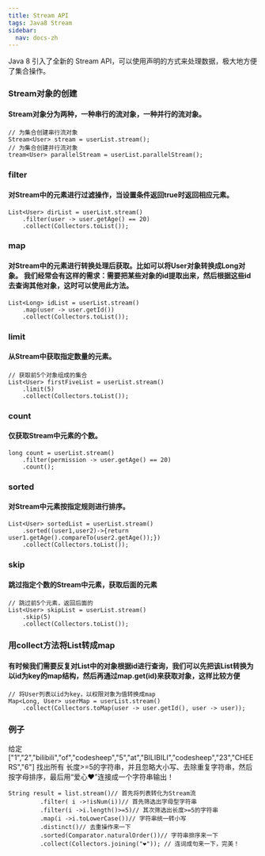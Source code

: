 ```yaml
---
title: Stream API
tags: Java8 Stream
sidebar: 
  nav: docs-zh
---
```


Java 8 引入了全新的 Stream API，可以使用声明的方式来处理数据，极大地方便了集合操作。
### Stream对象的创建
#### Stream对象分为两种，一种串行的流对象，一种并行的流对象。
```
// 为集合创建串行流对象
Stream<User> stream = userList.stream();
// 为集合创建并行流对象
tream<User> parallelStream = userList.parallelStream();
```

### filter
#### 对Stream中的元素进行过滤操作，当设置条件返回true时返回相应元素。
```
List<User> dirList = userList.stream()
    .filter(user -> user.getAge() == 20)
    .collect(Collectors.toList());
```

### map
#### 对Stream中的元素进行转换处理后获取。比如可以将User对象转换成Long对象。 我们经常会有这样的需求：需要把某些对象的id提取出来，然后根据这些id去查询其他对象，这时可以使用此方法。
```
List<Long> idList = userList.stream()
    .map(user -> user.getId())
    .collect(Collectors.toList());
```

### limit
#### 从Stream中获取指定数量的元素。
```
// 获取前5个对象组成的集合
List<User> firstFiveList = userList.stream()
    .limit(5)
    .collect(Collectors.toList());
```

### count
#### 仅获取Stream中元素的个数。
```
long count = userList.stream()
    .filter(permission -> user.getAge() == 20)
    .count();
```

### sorted
#### 对Stream中元素按指定规则进行排序。
```
List<User> sortedList = userList.stream()
    .sorted((user1,user2)->{return user1.getAge().compareTo(user2.getAge());})
    .collect(Collectors.toList());
```

### skip
#### 跳过指定个数的Stream中元素，获取后面的元素
```
// 跳过前5个元素，返回后面的
List<User> skipList = userList.stream()
    .skip(5)
    .collect(Collectors.toList());
```

### 用collect方法将List转成map
#### 有时候我们需要反复对List中的对象根据id进行查询，我们可以先把该List转换为以id为key的map结构，然后再通过map.get(id)来获取对象，这样比较方便
```
// 将User列表以id为key，以权限对象为值转换成map
Map<Long, User> userMap = userList.stream()
    .collect(Collectors.toMap(user -> user.getId(), user -> user));
```
### 例子
给定["1","2","bilibili","of","codesheep","5","at","BILIBILI","codesheep","23","CHEERS","6"] 找出所有 长度>=5的字符串，并且忽略大小写、去除重复字符串，然后按字母排序，最后用“爱心❤”连接成一个字符串输出！
```
String result = list.stream()// 首先将列表转化为Stream流
         .filter( i ->!isNum(i))// 首先筛选出字母型字符串
         .filter(i ->i.length()>=5)// 其次筛选出长度>=5的字符串
         .map(i ->i.toLowerCase())// 字符串统一转小写
         .distinct()// 去重操作来一下
         .sorted(Comparator.naturalOrder())// 字符串排序来一下
         .collect(Collectors.joining("❤")); // 连词成句来一下，完美！
```